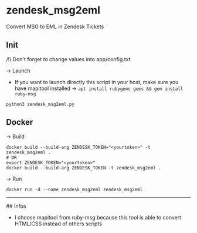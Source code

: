 # zendesk_msg2eml
Convert MSG to EML in Zendesk Tickets

## Init
/!\ Don't forget to change values into app/config.txt

-> Launch
- If you want to launch directly this script in your host, make sure you have mapitool installed -> `apt install rubygems gems && gem install ruby-msg`

```
python3 zendesk_msg2eml.py
```

## Docker

-> Build
```
docker build --build-arg ZENDESK_TOKEN="<yourtoken>" -t zendesk_msg2eml .
# OR
export ZENDESK_TOKEN="<yourtoken>"
docker build --build-arg ZENDESK_TOKEN -t zendesk_msg2eml .
```

-> Run

```
docker run -d --name zendesk_msg2eml zendesk_msg2eml
```
____
## Infos
- I choose mapitool from ruby-msg because this tool is able to convert HTML/CSS instead of others scripts
